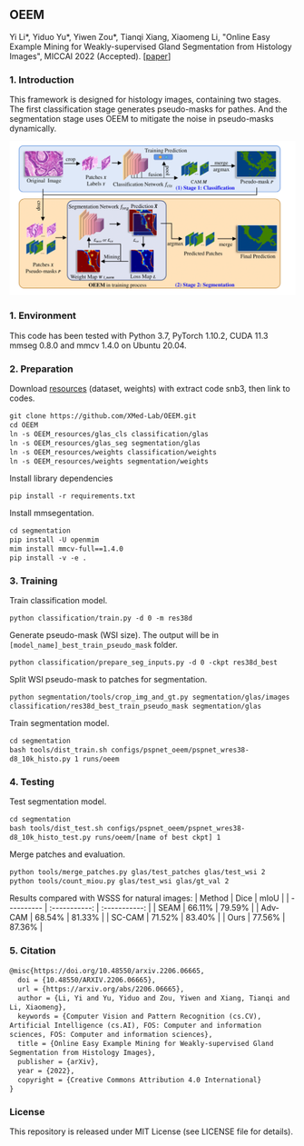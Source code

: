 ## OEEM

Yi Li*, Yiduo Yu*, Yiwen Zou*, Tianqi Xiang, Xiaomeng Li, "Online Easy Example Mining for Weakly-supervised Gland Segmentation from Histology Images", MICCAI 2022 (Accepted). [[paper](https://arxiv.org/abs/2206.06665)]

### 1. Introduction
This framework is designed for histology images, containing two stages. The first classification stage generates pseudo-masks for pathes. And the segmentation stage uses OEEM to mitigate the noise in pseudo-masks dynamically.

![framework visualization](segmentation/demo/oeem_vis.png)

### 1. Environment

This code has been tested with Python 3.7, PyTorch 1.10.2, CUDA 11.3 mmseg 0.8.0 and mmcv 1.4.0 on Ubuntu 20.04.

### 2. Preparation

Download [resources](https://pan.baidu.com/s/1htY5nZacceXj_m2FlY8uXw) (dataset, weights) with extract code snb3, then link to codes.
```shell
git clone https://github.com/XMed-Lab/OEEM.git
cd OEEM
ln -s OEEM_resources/glas_cls classification/glas
ln -s OEEM_resources/glas_seg segmentation/glas
ln -s OEEM_resources/weights classification/weights
ln -s OEEM_resources/weights segmentation/weights
```

Install library dependencies
```shell
pip install -r requirements.txt
```

Install mmsegentation.
```shell
cd segmentation
pip install -U openmim
mim install mmcv-full==1.4.0
pip install -v -e .
```

### 3. Training

Train classification model.

```shell
python classification/train.py -d 0 -m res38d
```

Generate pseudo-mask (WSI size). The output will be in `[model_name]_best_train_pseudo_mask` folder.

```shell
python classification/prepare_seg_inputs.py -d 0 -ckpt res38d_best
```

Split WSI pseudo-mask to patches for segmentation.

```shell
python segmentation/tools/crop_img_and_gt.py segmentation/glas/images classification/res38d_best_train_pseudo_mask segmentation/glas
```

Train segmentation model.

```shell
cd segmentation
bash tools/dist_train.sh configs/pspnet_oeem/pspnet_wres38-d8_10k_histo.py 1 runs/oeem
```

### 4. Testing

Test segmentation model.

```shell
cd segmentation
bash tools/dist_test.sh configs/pspnet_oeem/pspnet_wres38-d8_10k_histo_test.py runs/oeem/[name of best ckpt] 1
```

Merge patches and evaluation.

```shell
python tools/merge_patches.py glas/test_patches glas/test_wsi 2
python tools/count_miou.py glas/test_wsi glas/gt_val 2
```

Results compared with WSSS for natural images:
| Method  | Dice   |  mIoU  |
| ---------- | :-----------:  | :-----------: |
| SEAM | 66.11%   | 79.59%     |
| Adv-CAM | 68.54%   | 81.33%     |
| SC-CAM | 71.52%   | 83.40%     |
| Ours | 77.56%   | 87.36%     |

### 5. Citation

```
@misc{https://doi.org/10.48550/arxiv.2206.06665,
  doi = {10.48550/ARXIV.2206.06665},
  url = {https://arxiv.org/abs/2206.06665},
  author = {Li, Yi and Yu, Yiduo and Zou, Yiwen and Xiang, Tianqi and Li, Xiaomeng},
  keywords = {Computer Vision and Pattern Recognition (cs.CV), Artificial Intelligence (cs.AI), FOS: Computer and information sciences, FOS: Computer and information sciences},
  title = {Online Easy Example Mining for Weakly-supervised Gland Segmentation from Histology Images},
  publisher = {arXiv},
  year = {2022},
  copyright = {Creative Commons Attribution 4.0 International}
}
```

### License

This repository is released under MIT License (see LICENSE file for details).
